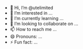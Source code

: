 - 👋 Hi, I’m @utelimited
- 👀 I’m interested in ...
- 🌱 I’m currently learning ...
- 💞️ I’m looking to collaborate on ...
- 📫 How to reach me ...
- 😄 Pronouns: ...
- ⚡ Fun fact: ...

<!---
utelimited/utelimited is a ✨ special ✨ repository because its `README.md` (this file) appears on your GitHub profile.
You can click the Preview link to take a look at your changes.
--->
